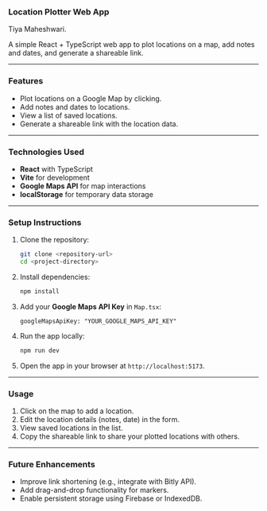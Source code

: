 ### **Location Plotter Web App**

Tiya Maheshwari.

A simple React + TypeScript web app to plot locations on a map, add notes and dates, and generate a shareable link.

---

### **Features**
- Plot locations on a Google Map by clicking.
- Add notes and dates to locations.
- View a list of saved locations.
- Generate a shareable link with the location data.

---

### **Technologies Used**
- **React** with TypeScript
- **Vite** for development
- **Google Maps API** for map interactions
- **localStorage** for temporary data storage

---

### **Setup Instructions**
1. Clone the repository:
   ```bash
   git clone <repository-url>
   cd <project-directory>
   ```

2. Install dependencies:
   ```bash
   npm install
   ```

3. Add your **Google Maps API Key** in `Map.tsx`:
   ```tsx
   googleMapsApiKey: "YOUR_GOOGLE_MAPS_API_KEY"
   ```

4. Run the app locally:
   ```bash
   npm run dev
   ```

5. Open the app in your browser at `http://localhost:5173`.

---

### **Usage**
1. Click on the map to add a location.
2. Edit the location details (notes, date) in the form.
3. View saved locations in the list.
4. Copy the shareable link to share your plotted locations with others.

---

### **Future Enhancements**
- Improve link shortening (e.g., integrate with Bitly API).
- Add drag-and-drop functionality for markers.
- Enable persistent storage using Firebase or IndexedDB.
